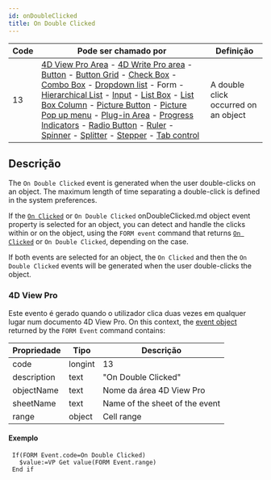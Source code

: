```yaml
---
id: onDoubleClicked
title: On Double Clicked
---
```


| Code | Pode ser chamado por                                                                                                                                                                                                                                                                                                                                                                                                                                                                                                                                                                                                                                                                                                                                                                                                                                                                                                                                                                                                                                                                                   | Definição                            |
| ---- | ------------------------------------------------------------------------------------------------------------------------------------------------------------------------------------------------------------------------------------------------------------------------------------------------------------------------------------------------------------------------------------------------------------------------------------------------------------------------------------------------------------------------------------------------------------------------------------------------------------------------------------------------------------------------------------------------------------------------------------------------------------------------------------------------------------------------------------------------------------------------------------------------------------------------------------------------------------------------------------------------------------------------------------------------------------------------------------------------------ | ------------------------------------ |
| 13   | [4D View Pro Area](FormObjects/viewProArea_overview.md) - [4D Write Pro area](FormObjects/writeProArea_overview) - [Button](FormObjects/button_overview.md) - [Button Grid](FormObjects/buttonGrid_overview.md) - [Check Box](FormObjects/checkbox_overview.md) - [Combo Box](FormObjects/comboBox_overview.md) - [Dropdown list](FormObjects/dropdownList_Overview.md) - Form - [Hierarchical List](FormObjects/list_overview.md#overview) - [Input](FormObjects/input_overview.md) - [List Box](FormObjects/listbox_overview.md) - [List Box Column](FormObjects/listbox_overview.md#list-box-columns) - [Picture Button](FormObjects/pictureButton_overview.md) - [Picture Pop up menu](FormObjects/picturePopupMenu_overview.md) - [Plug-in Area](FormObjects/pluginArea_overview.md#overview) - [Progress Indicators](FormObjects/progressIndicator.md) - [Radio Button](FormObjects/radio_overview.md) - [Ruler](FormObjects/ruler.md) - [Spinner](FormObjects/spinner.md) - [Splitter](FormObjects/splitters.md) - [Stepper](FormObjects/stepper.md) - [Tab control](FormObjects/tabControl.md) | A double click occurred on an object |


## Descrição

The `On Double Clicked` event is generated when the user double-clicks on an object. The maximum length of time separating a double-click is defined in the system preferences.

If the [`On Clicked`](onClicked.md) or `On Double Clicked` onDoubleClicked.md object event property is selected for an object, you can detect and handle the clicks within or on the object, using the `FORM event` command that returns [`On Clicked`](onClicked.md) or `On Double Clicked`, depending on the case.

If both events are selected for an object, the `On Clicked` and then the `On Double Clicked` events will be generated when the user double-clicks the object.

### 4D View Pro

Este evento é gerado quando o utilizador clica duas vezes em qualquer lugar num documento 4D View Pro. On this context, the [event object](overview.md#event-object) returned by the `FORM Event` command contains:

| Propriedade | Tipo    | Descrição                      |
| ----------- | ------- | ------------------------------ |
| code        | longint | 13                             |
| description | text    | "On Double Clicked"            |
| objectName  | text    | Nome da área 4D View Pro       |
| sheetName   | text    | Name of the sheet of the event |
| range       | object  | Cell range                     |

#### Exemplo

```4d
 If(FORM Event.code=On Double Clicked)
   $value:=VP Get value(FORM Event.range)
 End if
```